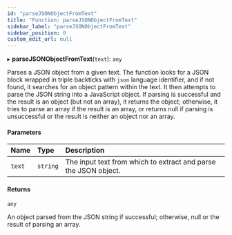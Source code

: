 ```yaml
---
id: "parseJSONObjectFromText"
title: "Function: parseJSONObjectFromText"
sidebar_label: "parseJSONObjectFromText"
sidebar_position: 0
custom_edit_url: null
---
```


▸ **parseJSONObjectFromText**(`text`): `any`

Parses a JSON object from a given text. The function looks for a JSON block wrapped in triple backticks
with `json` language identifier, and if not found, it searches for an object pattern within the text.
It then attempts to parse the JSON string into a JavaScript object. If parsing is successful and the result
is an object (but not an array), it returns the object; otherwise, it tries to parse an array if the result
is an array, or returns null if parsing is unsuccessful or the result is neither an object nor an array.

#### Parameters

| Name   | Type     | Description                                                     |
| :----- | :------- | :-------------------------------------------------------------- |
| `text` | `string` | The input text from which to extract and parse the JSON object. |

#### Returns

`any`

An object parsed from the JSON string if successful; otherwise, null or the result of parsing an array.

